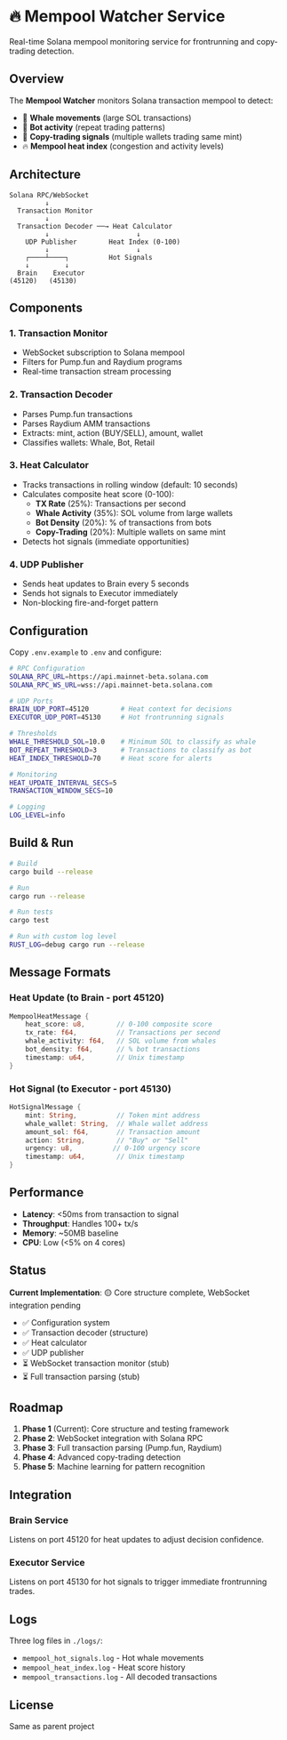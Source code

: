 # 🔥 Mempool Watcher Service

Real-time Solana mempool monitoring service for frontrunning and copy-trading detection.

## Overview

The **Mempool Watcher** monitors Solana transaction mempool to detect:

- 🐋 **Whale movements** (large SOL transactions)
- 🤖 **Bot activity** (repeat trading patterns)
- 👥 **Copy-trading signals** (multiple wallets trading same mint)
- 🔥 **Mempool heat index** (congestion and activity levels)

## Architecture

```
Solana RPC/WebSocket
         ↓
  Transaction Monitor
         ↓
  Transaction Decoder ──→ Heat Calculator
         ↓                      ↓
    UDP Publisher        Heat Index (0-100)
         ↓                      ↓
    ┌────┴────┐          Hot Signals
    ↓         ↓
  Brain    Executor
(45120)   (45130)
```

## Components

### 1. Transaction Monitor

- WebSocket subscription to Solana mempool
- Filters for Pump.fun and Raydium programs
- Real-time transaction stream processing

### 2. Transaction Decoder

- Parses Pump.fun transactions
- Parses Raydium AMM transactions
- Extracts: mint, action (BUY/SELL), amount, wallet
- Classifies wallets: Whale, Bot, Retail

### 3. Heat Calculator

- Tracks transactions in rolling window (default: 10 seconds)
- Calculates composite heat score (0-100):
  - **TX Rate** (25%): Transactions per second
  - **Whale Activity** (35%): SOL volume from large wallets
  - **Bot Density** (20%): % of transactions from bots
  - **Copy-Trading** (20%): Multiple wallets on same mint
- Detects hot signals (immediate opportunities)

### 4. UDP Publisher

- Sends heat updates to Brain every 5 seconds
- Sends hot signals to Executor immediately
- Non-blocking fire-and-forget pattern

## Configuration

Copy `.env.example` to `.env` and configure:

```bash
# RPC Configuration
SOLANA_RPC_URL=https://api.mainnet-beta.solana.com
SOLANA_RPC_WS_URL=wss://api.mainnet-beta.solana.com

# UDP Ports
BRAIN_UDP_PORT=45120        # Heat context for decisions
EXECUTOR_UDP_PORT=45130     # Hot frontrunning signals

# Thresholds
WHALE_THRESHOLD_SOL=10.0    # Minimum SOL to classify as whale
BOT_REPEAT_THRESHOLD=3      # Transactions to classify as bot
HEAT_INDEX_THRESHOLD=70     # Heat score for alerts

# Monitoring
HEAT_UPDATE_INTERVAL_SECS=5
TRANSACTION_WINDOW_SECS=10

# Logging
LOG_LEVEL=info
```

## Build & Run

```bash
# Build
cargo build --release

# Run
cargo run --release

# Run tests
cargo test

# Run with custom log level
RUST_LOG=debug cargo run --release
```

## Message Formats

### Heat Update (to Brain - port 45120)

```rust
MempoolHeatMessage {
    heat_score: u8,        // 0-100 composite score
    tx_rate: f64,          // Transactions per second
    whale_activity: f64,   // SOL volume from whales
    bot_density: f64,      // % bot transactions
    timestamp: u64,        // Unix timestamp
}
```

### Hot Signal (to Executor - port 45130)

```rust
HotSignalMessage {
    mint: String,          // Token mint address
    whale_wallet: String,  // Whale wallet address
    amount_sol: f64,       // Transaction amount
    action: String,        // "Buy" or "Sell"
    urgency: u8,          // 0-100 urgency score
    timestamp: u64,        // Unix timestamp
}
```

## Performance

- **Latency**: <50ms from transaction to signal
- **Throughput**: Handles 100+ tx/s
- **Memory**: ~50MB baseline
- **CPU**: Low (<5% on 4 cores)

## Status

**Current Implementation**: 🟡 Core structure complete, WebSocket integration pending

- ✅ Configuration system
- ✅ Transaction decoder (structure)
- ✅ Heat calculator
- ✅ UDP publisher
- ⏳ WebSocket transaction monitor (stub)
- ⏳ Full transaction parsing (stub)

## Roadmap

1. **Phase 1** (Current): Core structure and testing framework
2. **Phase 2**: WebSocket integration with Solana RPC
3. **Phase 3**: Full transaction parsing (Pump.fun, Raydium)
4. **Phase 4**: Advanced copy-trading detection
5. **Phase 5**: Machine learning for pattern recognition

## Integration

### Brain Service

Listens on port 45120 for heat updates to adjust decision confidence.

### Executor Service

Listens on port 45130 for hot signals to trigger immediate frontrunning trades.

## Logs

Three log files in `./logs/`:

- `mempool_hot_signals.log` - Hot whale movements
- `mempool_heat_index.log` - Heat score history
- `mempool_transactions.log` - All decoded transactions

## License

Same as parent project
